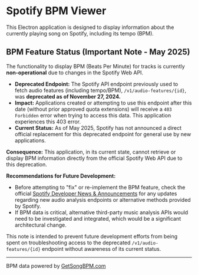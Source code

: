 # Spotify BPM Viewer

This Electron application is designed to display information about the currently playing song on Spotify, including its tempo (BPM).

## BPM Feature Status (Important Note - May 2025)

The functionality to display BPM (Beats Per Minute) for tracks is currently **non-operational** due to changes in the Spotify Web API.

*   **Deprecated Endpoint:** The Spotify API endpoint previously used to fetch audio features (including tempo/BPM), `/v1/audio-features/{id}`, was **deprecated as of November 27, 2024.**
*   **Impact:** Applications created or attempting to use this endpoint after this date (without prior approved quota extensions) will receive a `403 Forbidden` error when trying to access this data. This application experiences this 403 error.
*   **Current Status:** As of May 2025, Spotify has not announced a direct official replacement for this deprecated endpoint for general use by new applications.

**Consequence:** This application, in its current state, cannot retrieve or display BPM information directly from the official Spotify Web API due to this deprecation.

**Recommendations for Future Development:**
*   Before attempting to "fix" or re-implement the BPM feature, check the official [Spotify Developer News & Announcements](https://developer.spotify.com/community/news/) for any updates regarding new audio analysis endpoints or alternative methods provided by Spotify.
*   If BPM data is critical, alternative third-party music analysis APIs would need to be investigated and integrated, which would be a significant architectural change.

This note is intended to prevent future development efforts from being spent on troubleshooting access to the deprecated `/v1/audio-features/{id}` endpoint without awareness of its current status.

---
BPM data powered by [GetSongBPM.com](https://getsongbpm.com)
